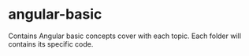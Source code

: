 # angular-basic

Contains Angular basic concepts cover with each topic. Each folder will contains its specific code.
